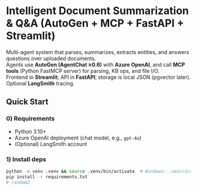 # Intelligent Document Summarization & Q&A (AutoGen + MCP + FastAPI + Streamlit)

Multi-agent system that parses, summarizes, extracts entities, and answers questions over uploaded documents.  
Agents use **AutoGen (AgentChat ≥0.6)** with **Azure OpenAI**, and call **MCP tools** (Python FastMCP server) for parsing, KB ops, and file I/O.  
Frontend in **Streamlit**; API in **FastAPI**; storage is local JSON (pgvector later). Optional **LangSmith** tracing.

## Quick Start

### 0) Requirements
- Python 3.10+
- Azure OpenAI deployment (chat model, e.g., `gpt-4o`)  
- (Optional) LangSmith account

### 1) Install deps
```bash
python -m venv .venv && source .venv/bin/activate  # Windows: .venv\Scripts\activate
pip install -r requirements.txt
#   r a n d o m 2  
 